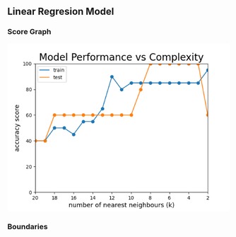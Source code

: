 ## Linear Regresion Model

### Score Graph
![Score Graph](https://github.com/minte9/mlearning-pages/blob/main/main/supervised-ml/classifier/images/image1.png)

### Boundaries
